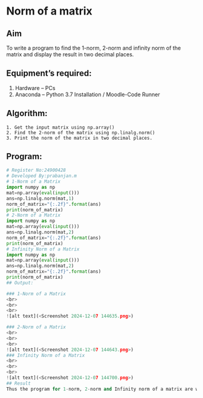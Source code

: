 # Norm of a matrix
## Aim
To write a program to find the 1-norm, 2-norm and infinity norm of the matrix and display the result in two decimal places.
## Equipment’s required:
1.	Hardware – PCs
2.	Anaconda – Python 3.7 Installation / Moodle-Code Runner
## Algorithm:
	1. Get the input matrix using np.array()   
    2. Find the 2-norm of the matrix using np.linalg.norm()
	3. Print the norm of the matrix in two decimal places.
## Program:
```Python
# Register No:24900428
# Developed By:prabanjan.m
# 1-Norm of a Matrix
import numpy as np 
mat=np.array(eval(input()))
ans=np.linalg.norm(mat,1)
norm_of_matrix="{:.2f}".format(ans)
print(norm_of_matrix)
# 2-Norm of a Matrix
import numpy as np
mat=np.array(eval(input()))
ans=np.linalg.norm(mat,2)
norm_of_matrix="{:.2f}".format(ans)
print(norm_of_matrix)
# Infinity Norm of a Matrix
import numpy as np
mat=np.array(eval(input()))
ans=np.linalg.norm(mat,2)
norm_of_matrix="{:.2f}".format(ans)
print(norm_of_matrix)
## Output:

### 1-Norm of a Matrix
<br>
<br>
<br>
![alt text](<Screenshot 2024-12-07 144635.png>)

### 2-Norm of a Matrix
<br>
<br>
<br>
![alt text](<Screenshot 2024-12-07 144643.png>)
### Infinity Norm of a Matrix
<br>
<br>
<br>
![alt text](<Screenshot 2024-12-07 144700.png>)
## Result
Thus the program for 1-norm, 2-norm and Infinity norm of a matrix are written and verified.
